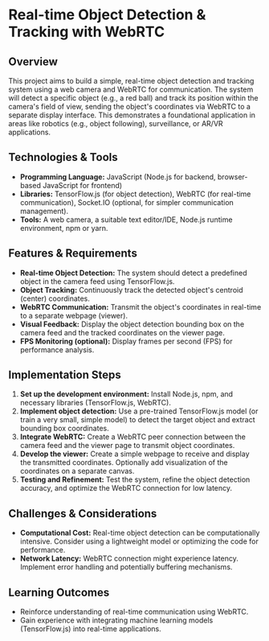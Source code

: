 # Real-time Object Detection & Tracking with WebRTC

## Overview
This project aims to build a simple, real-time object detection and tracking system using a web camera and WebRTC for communication.  The system will detect a specific object (e.g., a red ball) and track its position within the camera's field of view, sending the object's coordinates via WebRTC to a separate display interface.  This demonstrates a foundational application in areas like robotics (e.g., object following), surveillance, or AR/VR applications.


## Technologies & Tools
- **Programming Language:** JavaScript (Node.js for backend, browser-based JavaScript for frontend)
- **Libraries:** TensorFlow.js (for object detection), WebRTC (for real-time communication), Socket.IO (optional, for simpler communication management).
- **Tools:**  A web camera, a suitable text editor/IDE, Node.js runtime environment, npm or yarn.


## Features & Requirements
- **Real-time Object Detection:**  The system should detect a predefined object in the camera feed using TensorFlow.js.
- **Object Tracking:**  Continuously track the detected object's centroid (center) coordinates.
- **WebRTC Communication:**  Transmit the object's coordinates in real-time to a separate webpage (viewer).
- **Visual Feedback:** Display the object detection bounding box on the camera feed and the tracked coordinates on the viewer page.
- **FPS Monitoring (optional):** Display frames per second (FPS) for performance analysis.


## Implementation Steps
1. **Set up the development environment:** Install Node.js, npm, and necessary libraries (TensorFlow.js, WebRTC).
2. **Implement object detection:** Use a pre-trained TensorFlow.js model (or train a very small, simple model) to detect the target object and extract bounding box coordinates.
3. **Integrate WebRTC:** Create a WebRTC peer connection between the camera feed and the viewer page to transmit object coordinates.
4. **Develop the viewer:** Create a simple webpage to receive and display the transmitted coordinates.  Optionally add visualization of the coordinates on a separate canvas.
5. **Testing and Refinement:** Test the system, refine the object detection accuracy, and optimize the WebRTC connection for low latency.


## Challenges & Considerations
- **Computational Cost:** Real-time object detection can be computationally intensive.  Consider using a lightweight model or optimizing the code for performance.
- **Network Latency:** WebRTC connection might experience latency.  Implement error handling and potentially buffering mechanisms.


## Learning Outcomes
- Reinforce understanding of real-time communication using WebRTC.
- Gain experience with integrating machine learning models (TensorFlow.js) into real-time applications.

